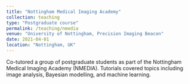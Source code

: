 ```yaml
---
title: "Nottingham Medical Imaging Academy"
collection: teaching
type: "Postgraduate course"
permalink: /teaching/nmedia
venue: "University of Nottingham, Precision Imaging Beacon"
date: 2021-04-01
location: "Nottingham, UK"
---
```


Co-tutored a group of postgraduate students as part of the Nottingham Medical Imaging Academy (NMEDIA). Tutorials covered topics including image analysis, Bayesian modelling, and machine learning.
